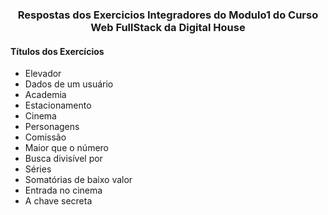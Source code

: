 <h3 align="center">Respostas dos Exercicios Integradores do Modulo1 do Curso Web FullStack da Digital House</h3>
<h4> Títulos dos Exercícios</h4>
<ul>
<li>Elevador</li>
<li>Dados de um usuário</li>
<li>Academia</li>
<li>Estacionamento</li>
<li>Cinema</li>
<li>Personagens</li>
<li>Comissão</li>
<li>Maior que o número</li>
<li>Busca divisível por</li>
<li>Séries</li>
<li>Somatórias de baixo valor</li>
<li>Entrada no cinema</li>
<li>A chave secreta</li>
</ul>



